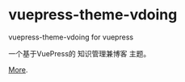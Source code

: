 # vuepress-theme-vdoing

vuepress-theme-vdoing for vuepress

一个基于VuePress的 知识管理兼博客 主题。

[More](https://github.com/niko/vuepress-theme-vdoing#readme).
